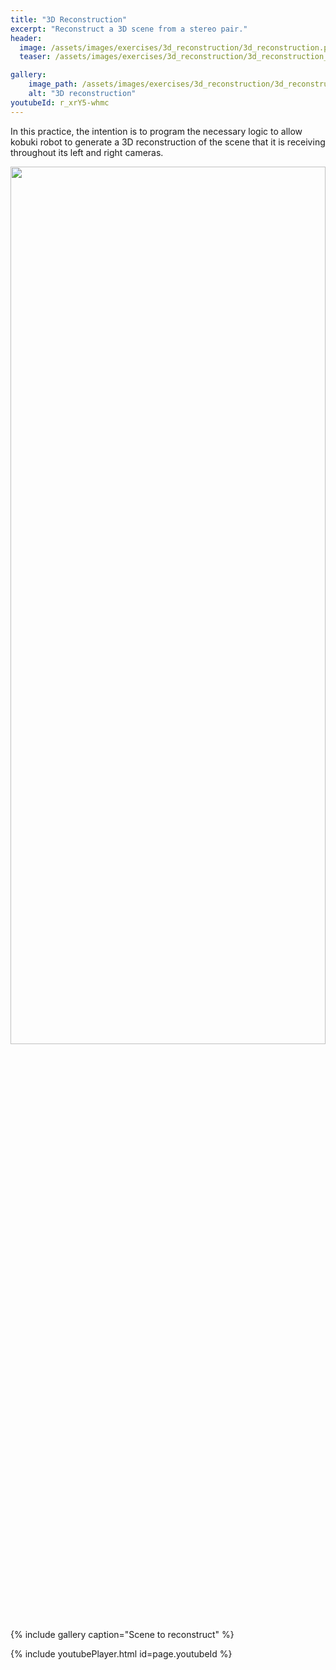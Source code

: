 ```yaml
---
title: "3D Reconstruction"
excerpt: "Reconstruct a 3D scene from a stereo pair."
header:
  image: /assets/images/exercises/3d_reconstruction/3d_reconstruction.png
  teaser: /assets/images/exercises/3d_reconstruction/3d_reconstruction_teaser.png

gallery:
    image_path: /assets/images/exercises/3d_reconstruction/3d_reconstruction.png
    alt: "3D reconstruction"
youtubeId: r_xrY5-whmc
---
```


In this practice, the intention is to program the necessary logic to allow kobuki robot to generate a 3D reconstruction of the scene that it is receiving throughout its left and right cameras.


<img src="/assets/images/exercises/3d_reconstruction/3d_reconstruction.png" width="100%" height="60%">
{% include gallery caption="Scene to reconstruct" %}

{% include youtubePlayer.html id=page.youtubeId %}

